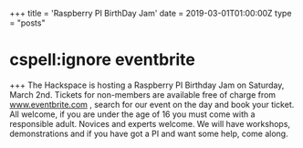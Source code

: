 +++
title = 'Raspberry PI BirthDay Jam'
date = 2019-03-01T01:00:00Z
type = "posts"
# cspell:ignore eventbrite
+++
The Hackspace is hosting a Raspberry PI Birthday Jam on Saturday, March 2nd. 
Tickets for non-members are available free of charge from www.eventbrite.com , search for our event on the day and book your ticket.
All welcome, if you are under the age of 16 you must come with a responsible adult. 
Novices and experts welcome. 
We will have workshops, demonstrations and if you have got a PI and want some help, come along.